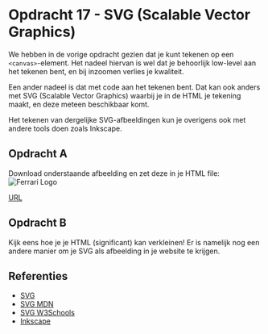 # Opdracht 17 - SVG (Scalable Vector Graphics)
We hebben in de vorige opdracht gezien dat je kunt tekenen op een `<canvas>`-element. Het nadeel hiervan is wel dat 
je behoorlijk low-level aan het tekenen bent, en bij inzoomen verlies je kwaliteit.
 
Een ander nadeel is dat met code aan het tekenen bent. Dat kan ook anders met SVG (Scalable Vector Graphics) waarbij
je in de HTML je tekening maakt, en deze meteen beschikbaar komt. 

Het tekenen van dergelijke SVG-afbeeldingen kun je overigens ook met andere tools doen zoals Inkscape.

## Opdracht A
Download onderstaande afbeelding en zet deze in je HTML file:
![Ferrari Logo](https://upload.wikimedia.org/wikipedia/sco/d/d1/Ferrari-Logo.svg)

[URL](https://upload.wikimedia.org/wikipedia/sco/d/d1/Ferrari-Logo.svg)

## Opdracht B
Kijk eens hoe je je HTML (significant) kan verkleinen! Er is namelijk nog een andere manier om je SVG als afbeelding
in je website te krijgen.

## Referenties
  * [SVG](https://nl.wikipedia.org/wiki/Scalable_Vector_Graphics)
  * [SVG MDN](https://developer.mozilla.org/nl/docs/Web/SVG)
  * [SVG W3Schools](https://www.w3schools.com/graphics/svg_intro.asp)
  * [Inkscape](https://inkscape.org/)
